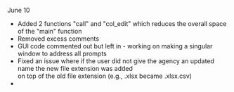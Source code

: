 June 10
 - Added 2 functions "call" and "col_edit" which reduces the overall space of the "main" function
 - Removed excess comments
 - GUI code commented out but left in - working on making a singular window to address all prompts
 - Fixed an issue where if the user did not give the agency an updated name the new file extension was added </br> on top of the old file extension (e.g., .xlsx became .xlsx.csv)
 - 